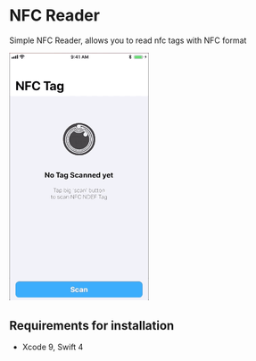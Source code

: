 # NFC Reader

Simple NFC Reader, allows you to read nfc tags with NFC format

<img src="gifs/read.gif" width="250">

## **Requirements for installation**
- Xcode 9, Swift 4
<br><br>

